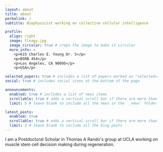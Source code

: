 ```yaml
---
layout: about
title: about
permalink: /
subtitle: Biophysicist working on collective cellular intelligence

profile:
  align: right
  image: tlnagy.jpg
  image_circular: true # crops the image to make it circular
  more_info: >
    <p>615 Charles E. Young Dr. S</p>
    <p>BSRB 454</p>
    <p>Los Angeles, CA 90095</p>
    <p>USA</p>

selected_papers: true # includes a list of papers marked as "selected={true}"
social: true # includes social icons at the bottom of the page

announcements:
  enabled: true # includes a list of news items
  scrollable: true # adds a vertical scroll bar if there are more than 3 news items
  limit: 5 # leave blank to include all the news in the `_news` folder

latest_posts:
  enabled: true
  scrollable: true # adds a vertical scroll bar if there are more than 3 new posts items
  limit: 3 # leave blank to include all the blog posts
---
```


I am a Postdoctoral Scholar in Thomas A Rando's group at UCLA working on muscle stem cell decision making during regeneration.